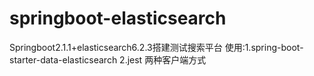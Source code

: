 # springboot-elasticsearch
Springboot2.1.1+elasticsearch6.2.3搭建测试搜索平台
使用:1.spring-boot-starter-data-elasticsearch 2.jest 两种客户端方式
